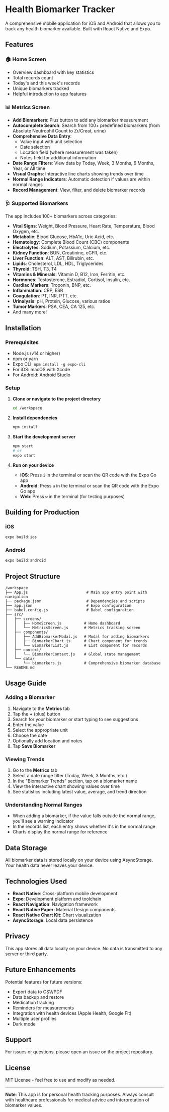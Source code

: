 # Health Biomarker Tracker

A comprehensive mobile application for iOS and Android that allows you to track any health biomarker available. Built with React Native and Expo.

## Features

### 🏠 Home Screen
- Overview dashboard with key statistics
- Total records count
- Today's and this week's records
- Unique biomarkers tracked
- Helpful introduction to app features

### 📊 Metrics Screen
- **Add Biomarkers**: Plus button to add any biomarker measurement
- **Autocomplete Search**: Search from 100+ predefined biomarkers (from Absolute Neutrophil Count to Zr/Creat, urine)
- **Comprehensive Data Entry**:
  - Value input with unit selection
  - Date selection
  - Location field (where measurement was taken)
  - Notes field for additional information
- **Date Range Filters**: View data by Today, Week, 3 Months, 6 Months, Year, or All time
- **Visual Graphs**: Interactive line charts showing trends over time
- **Normal Range Indicators**: Automatic detection if values are within normal ranges
- **Record Management**: View, filter, and delete biomarker records

### 🩺 Supported Biomarkers

The app includes 100+ biomarkers across categories:
- **Vital Signs**: Weight, Blood Pressure, Heart Rate, Temperature, Blood Oxygen, etc.
- **Metabolic**: Blood Glucose, HbA1c, Uric Acid, etc.
- **Hematology**: Complete Blood Count (CBC) components
- **Electrolytes**: Sodium, Potassium, Calcium, etc.
- **Kidney Function**: BUN, Creatinine, eGFR, etc.
- **Liver Function**: ALT, AST, Bilirubin, etc.
- **Lipids**: Cholesterol, LDL, HDL, Triglycerides
- **Thyroid**: TSH, T3, T4
- **Vitamins & Minerals**: Vitamin D, B12, Iron, Ferritin, etc.
- **Hormones**: Testosterone, Estradiol, Cortisol, Insulin, etc.
- **Cardiac Markers**: Troponin, BNP, etc.
- **Inflammation**: CRP, ESR
- **Coagulation**: PT, INR, PTT, etc.
- **Urinalysis**: pH, Protein, Glucose, various ratios
- **Tumor Markers**: PSA, CEA, CA 125, etc.
- And many more!

## Installation

### Prerequisites
- Node.js (v14 or higher)
- npm or yarn
- Expo CLI: `npm install -g expo-cli`
- For iOS: macOS with Xcode
- For Android: Android Studio

### Setup

1. **Clone or navigate to the project directory**
   ```bash
   cd /workspace
   ```

2. **Install dependencies**
   ```bash
   npm install
   ```

3. **Start the development server**
   ```bash
   npm start
   # or
   expo start
   ```

4. **Run on your device**
   - **iOS**: Press `i` in the terminal or scan the QR code with the Expo Go app
   - **Android**: Press `a` in the terminal or scan the QR code with the Expo Go app
   - **Web**: Press `w` in the terminal (for testing purposes)

## Building for Production

### iOS
```bash
expo build:ios
```

### Android
```bash
expo build:android
```

## Project Structure

```
/workspace
├── App.js                          # Main app entry point with navigation
├── package.json                    # Dependencies and scripts
├── app.json                        # Expo configuration
├── babel.config.js                 # Babel configuration
├── src/
│   ├── screens/
│   │   ├── HomeScreen.js          # Home dashboard
│   │   └── MetricsScreen.js       # Metrics tracking screen
│   ├── components/
│   │   ├── AddBiomarkerModal.js   # Modal for adding biomarkers
│   │   ├── BiomarkerChart.js      # Chart component for trends
│   │   └── BiomarkerList.js       # List component for records
│   ├── context/
│   │   └── BiomarkerContext.js    # Global state management
│   └── data/
│       └── biomarkers.js          # Comprehensive biomarker database
└── README.md
```

## Usage Guide

### Adding a Biomarker
1. Navigate to the **Metrics** tab
2. Tap the **+** (plus) button
3. Search for your biomarker or start typing to see suggestions
4. Enter the value
5. Select the appropriate unit
6. Choose the date
7. Optionally add location and notes
8. Tap **Save Biomarker**

### Viewing Trends
1. Go to the **Metrics** tab
2. Select a date range filter (Today, Week, 3 Months, etc.)
3. In the "Biomarker Trends" section, tap on a biomarker name
4. View the interactive chart showing values over time
5. See statistics including latest value, average, and trend direction

### Understanding Normal Ranges
- When adding a biomarker, if the value falls outside the normal range, you'll see a warning indicator
- In the records list, each entry shows whether it's in the normal range
- Charts display the normal range for reference

## Data Storage

All biomarker data is stored locally on your device using AsyncStorage. Your health data never leaves your device.

## Technologies Used

- **React Native**: Cross-platform mobile development
- **Expo**: Development platform and toolchain
- **React Navigation**: Navigation framework
- **React Native Paper**: Material Design components
- **React Native Chart Kit**: Chart visualization
- **AsyncStorage**: Local data persistence

## Privacy

This app stores all data locally on your device. No data is transmitted to any server or third party.

## Future Enhancements

Potential features for future versions:
- Export data to CSV/PDF
- Data backup and restore
- Medication tracking
- Reminders for measurements
- Integration with health devices (Apple Health, Google Fit)
- Multiple user profiles
- Dark mode

## Support

For issues or questions, please open an issue on the project repository.

## License

MIT License - feel free to use and modify as needed.

---

**Note**: This app is for personal health tracking purposes. Always consult with healthcare professionals for medical advice and interpretation of biomarker values.
